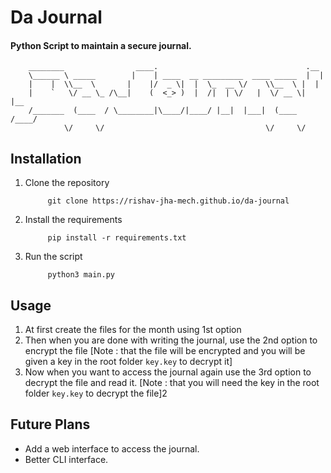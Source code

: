 # Da Journal

#### Python Script to maintain a secure journal.


```
    ________                ____.                                 .__   
    \______ \ _____        |    | ____  __ _________  ____ _____  |  |  
    |    |  \\__  \       |    |/  _ \|  |  \_  __ \/    \\__  \ |  |  
    |    `   \/ __ \_ /\__|    (  <_> )  |  /|  | \/   |  \/ __ \|  |__
    /_______  (____  / \________|\____/|____/ |__|  |___|  (____  /____/
            \/     \/                                    \/     \/      
```

## Installation

1. Clone the repository
   ```
        git clone https://rishav-jha-mech.github.io/da-journal
   ````
2. Install the requirements
   ```
        pip install -r requirements.txt
   ```
3. Run the script
   ```
        python3 main.py
   ```

## Usage

1. At first create the files for the month using 1st option
2. Then when you are done with writing the journal, use the 2nd option to encrypt the file [Note : that the file will be encrypted and you will be given a key in the root folder `key.key` to decrypt it]
3. Now when you want to access the journal again use the 3rd option to decrypt the file and read it. [Note : that you will need the key in the root folder `key.key` to decrypt the file]2

## Future Plans

- Add a web interface to access the journal.
- Better CLI interface.